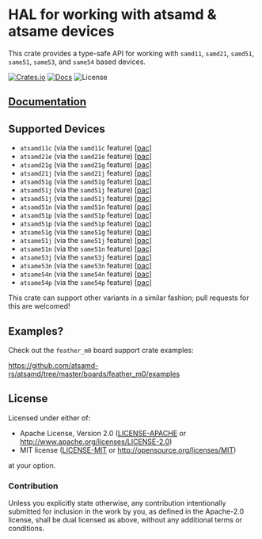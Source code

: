 # HAL for working with atsamd & atsame devices

This crate provides a type-safe API for working with `samd11`, `samd21`, `samd51`, `same51`, `same53`, and `same54` based devices.

[![Crates.io](https://img.shields.io/crates/v/atsamd-hal.svg)](https://crates.io/crates/atsamd-hal)
[![Docs](https://docs.rs/atsamd-hal/badge.svg)](https://docs.rs/atsamd-hal/)
![License](https://img.shields.io/badge/License-MIT%20OR%20Apache--2.0-blue)

## [Documentation](https://docs.rs/atsamd-hal)

## Supported Devices

* `atsamd11c` (via the `samd11c` feature) [[pac]](https://github.com/atsamd-rs/atsamd/tree/master/pac/atsamd11c)
* `atsamd21e` (via the `samd21e` feature) [[pac]](https://github.com/atsamd-rs/atsamd/tree/master/pac/atsamd21e)
* `atsamd21g` (via the `samd21g` feature) [[pac]](https://github.com/atsamd-rs/atsamd/tree/master/pac/atsamd21g)
* `atsamd21j` (via the `samd21j` feature) [[pac]](https://github.com/atsamd-rs/atsamd/tree/master/pac/atsamd21j)
* `atsamd51g` (via the `samd51g` feature) [[pac]](https://github.com/atsamd-rs/atsamd/tree/master/pac/atsamd51g)
* `atsamd51j` (via the `samd51j` feature) [[pac]](https://github.com/atsamd-rs/atsamd/tree/master/pac/atsamd51j)
* `atsamd51j` (via the `samd51j` feature) [[pac]](https://github.com/atsamd-rs/atsamd/tree/master/pac/atsamd51j)
* `atsamd51n` (via the `samd51n` feature) [[pac]](https://github.com/atsamd-rs/atsamd/tree/master/pac/atsamd51n)
* `atsamd51p` (via the `samd51p` feature) [[pac]](https://github.com/atsamd-rs/atsamd/tree/master/pac/atsamd51p)
* `atsamd51p` (via the `samd51p` feature) [[pac]](https://github.com/atsamd-rs/atsamd/tree/master/pac/atsamd51p)
* `atsame51g` (via the `same51g` feature) [[pac]](https://github.com/atsamd-rs/atsamd/tree/master/pac/atsame51g)
* `atsame51j` (via the `same51j` feature) [[pac]](https://github.com/atsamd-rs/atsamd/tree/master/pac/atsame51j)
* `atsame51n` (via the `same51n` feature) [[pac]](https://github.com/atsamd-rs/atsamd/tree/master/pac/atsame51n)
* `atsame53j` (via the `same53j` feature) [[pac]](https://github.com/atsamd-rs/atsamd/tree/master/pac/atsame53j)
* `atsame53n` (via the `same53n` feature) [[pac]](https://github.com/atsamd-rs/atsamd/tree/master/pac/atsame53n)
* `atsame54n` (via the `same54n` feature) [[pac]](https://github.com/atsamd-rs/atsamd/tree/master/pac/atsame54n)
* `atsame54p` (via the `same54p` feature) [[pac]](https://github.com/atsamd-rs/atsamd/tree/master/pac/atsame54p)

This crate can support other variants in a similar fashion; pull requests for this are welcomed!

## Examples?

Check out the `feather_m0` board support crate examples:

https://github.com/atsamd-rs/atsamd/tree/master/boards/feather_m0/examples

## License

Licensed under either of:

- Apache License, Version 2.0 ([LICENSE-APACHE](https://github.com/atsamd-rs/atsamd/blob/master/LICENSE-APACHE) or
  http://www.apache.org/licenses/LICENSE-2.0)
- MIT license ([LICENSE-MIT](https://github.com/atsamd-rs/atsamd/blob/master/LICENSE-MIT) or http://opensource.org/licenses/MIT)

at your option.

### Contribution

Unless you explicitly state otherwise, any contribution intentionally submitted
for inclusion in the work by you, as defined in the Apache-2.0 license, shall
be dual licensed as above, without any additional terms or conditions.

